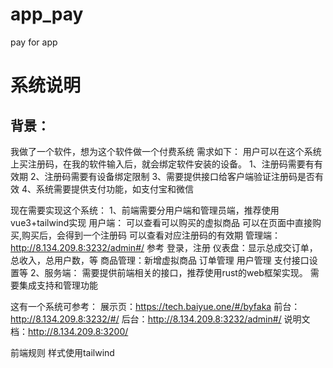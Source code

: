 # app_pay
pay for app


# 系统说明

## 背景：
我做了一个软件，想为这个软件做一个付费系统
需求如下：
用户可以在这个系统上买注册码，在我的软件输入后，就会绑定软件安装的设备。
1、注册码需要有有效期
2、注册码需要有设备绑定限制
3、需要提供接口给客户端验证注册码是否有效
4、系统需要提供支付功能，如支付宝和微信

现在需要实现这个系统：
1、前端需要分用户端和管理员端，推荐使用vue3+tailwind实现
    用户端：
        可以查看可以购买的虚拟商品
        可以在页面中直接购买,购买后，会得到一个注册码
        可以查看对应注册码的有效期
    管理端：
    http://8.134.209.8:3232/admin#/  参考
        登录，注册
        仪表盘：显示总成交订单，总收入，总用户数，等
        商品管理：新增虚拟商品
        订单管理
        用户管理
        支付接口设置等
2、服务端：
    需要提供前端相关的接口，推荐使用rust的web框架实现。
    需要集成支持和管理功能

这有一个系统可参考：
展示页：https://tech.baiyue.one/#/byfaka
前台：http://8.134.209.8:3232/#/
后台：http://8.134.209.8:3232/admin#/
说明文档：http://8.134.209.8:3200/

前端规则
样式使用tailwind